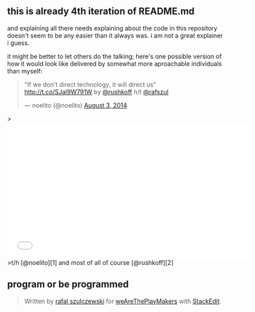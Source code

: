     
## this is already 4th iteration of README.md

and explaining all there needs explaining about the code in this repository doesn't seem to be any easier than it always was. i am not a great explainer i guess. 

it might be better to let others do the talking; here's one possible version of how it would look like delivered by somewhat more aproachable individuals than myself:

<blockquote class="twitter-tweet" lang="en"><p>&quot;If we don&#39;t direct technology, it will direct us&quot; <a href="http://t.co/SJal9W791W">http://t.co/SJal9W791W</a> by <a href="https://twitter.com/rushkoff">@rushkoff</a> h/t <a href="https://twitter.com/rafszul">@rafszul</a></p>&mdash; noelito (@noelito) <a href="https://twitter.com/noelito/statuses/496012696031354880">August 3, 2014</a></blockquote>
<script async src="//platform.twitter.com/widgets.js" charset="utf-8"></script>
><iframe width="560" height="315" src="//www.youtube.com/embed/kgicuytCkoY" frameborder="0" allowfullscreen></iframe> 
>t/h [@noelito][1] and most of all of course [@rushkoff][2]

## program or be programmed



> Written by [rafal szulczewski](https://github.com/rafszul) for [weAreThePlayMakers](http://wearetheplaymakers.com/) with [StackEdit](https://stackedit.io/).


  [1]: https://twitter.com/noelito
  [2]: https://twitter.com/rushkoff